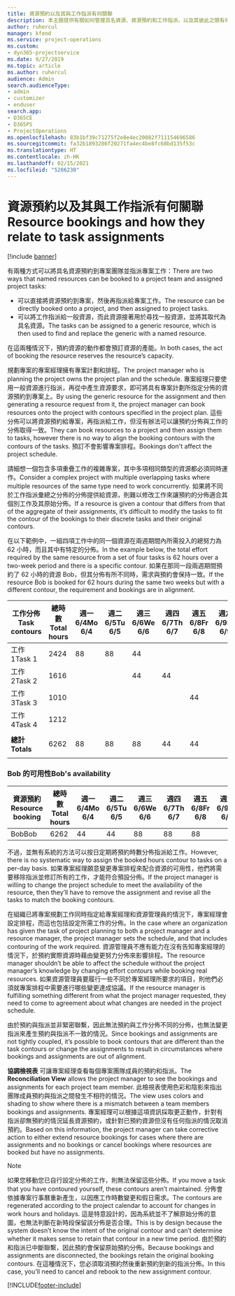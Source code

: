 ```yaml
---
title: 資源預約以及其與工作指派有何關聯
description: 本主題提供有關如何管理具名資源、資源預約和工作指派，以及其彼此之間有何關聯的資訊。
author: ruhercul
manager: kfend
ms.service: project-operations
ms.custom:
- dyn365-projectservice
ms.date: 9/27/2019
ms.topic: article
ms.author: ruhercul
audience: Admin
search.audienceType:
- admin
- customizer
- enduser
search.app:
- D365CE
- D365PS
- ProjectOperations
ms.openlocfilehash: 83b1bf39c71275f2e8e4ec20082f711154696586
ms.sourcegitcommit: fa32b1893286f20271fa4ec4be8fc68bd135f53c
ms.translationtype: HT
ms.contentlocale: zh-HK
ms.lasthandoff: 02/15/2021
ms.locfileid: "5286230"
---
```

# <a name="resource-bookings-and-how-they-relate-to-task-assignments"></a><span data-ttu-id="9638e-103">資源預約以及其與工作指派有何關聯</span><span class="sxs-lookup"><span data-stu-id="9638e-103">Resource bookings and how they relate to task assignments</span></span>

[!include [banner](../includes/psa-now-project-operations.md)]

<span data-ttu-id="9638e-104">有兩種方式可以將具名資源預約到專案團隊並指派專案工作：</span><span class="sxs-lookup"><span data-stu-id="9638e-104">There are two ways that named resources can be booked to a project team and assigned project tasks:</span></span>

- <span data-ttu-id="9638e-105">可以直接將資源預約到專案，然後再指派給專案工作。</span><span class="sxs-lookup"><span data-stu-id="9638e-105">The resource can be directly booked onto a project, and then assigned to project tasks.</span></span>
- <span data-ttu-id="9638e-106">可以將工作指派給一般資源，而此資源接著用於尋找一般資源，並將其取代為具名資源。</span><span class="sxs-lookup"><span data-stu-id="9638e-106">The tasks can be assigned to a generic resource, which is then used to find and replace the generic with a named resource.</span></span> 

<span data-ttu-id="9638e-107">在這兩種情況下，預約資源的動作都會預訂資源的產能。</span><span class="sxs-lookup"><span data-stu-id="9638e-107">In both cases, the act of booking the resource reserves the resource’s capacity.</span></span>

<span data-ttu-id="9638e-108">規劃專案的專案經理擁有專案計劃和排程。</span><span class="sxs-lookup"><span data-stu-id="9638e-108">The project manager who is planning the project owns the project plan and the schedule.</span></span> <span data-ttu-id="9638e-109">專案經理只要使用一般資源進行指派，再從中產生資源要求，即可將具有專案計劃所指定分佈的資源預約到專案上。</span><span class="sxs-lookup"><span data-stu-id="9638e-109">By using the generic resource for the assignment and then generating a resource request from it, the project manager can book resources onto the project with contours specified in the project plan.</span></span> <span data-ttu-id="9638e-110">這些分佈可以將資源預約給專案，再指派給工作，但沒有辦法可以讓預約分佈與工作的分佈取得一致。</span><span class="sxs-lookup"><span data-stu-id="9638e-110">They can book resources to a project and then assign them to tasks, however there is no way to align the booking contours with the contours of the tasks.</span></span> <span data-ttu-id="9638e-111">預訂不會影響專案排程。</span><span class="sxs-lookup"><span data-stu-id="9638e-111">Bookings don't affect the project schedule.</span></span>

<span data-ttu-id="9638e-112">請細想一個包含多項重疊工作的複雜專案，其中多項相同類型的資源都必須同時運作。</span><span class="sxs-lookup"><span data-stu-id="9638e-112">Consider a complex project with multiple overlapping tasks where multiple resources of the same type need to work concurrently.</span></span> <span data-ttu-id="9638e-113">如果將不同於工作指派彙總之分佈的分佈提供給資源，則難以修改工作來讓預約的分佈適合其個別工作及其原始分佈。</span><span class="sxs-lookup"><span data-stu-id="9638e-113">If a resource is given a contour that differs from that of the aggregate of their assignments, it’s difficult to modify the tasks to fit the contour of the bookings to their discrete tasks and their original contours.</span></span>

<span data-ttu-id="9638e-114">在以下範例中，一組四項工作中的同一個資源在兩週期間內所需投入的總努力為 62 小時，而且其中有特定的分佈。</span><span class="sxs-lookup"><span data-stu-id="9638e-114">In the example below, the total effort required by the same resource from a set of four tasks is 62 hours over a two-week period and there is a specific contour.</span></span> <span data-ttu-id="9638e-115">如果在那同一段兩週期間預約了 62 小時的資源 Bob，但其分佈有所不同時，需求與預約會保持一致。</span><span class="sxs-lookup"><span data-stu-id="9638e-115">If the resource Bob is booked for 62 hours during the same two weeks but with a different contour, the requirement and bookings are in alignment.</span></span>

| <span data-ttu-id="9638e-116">**工作分佈**</span><span class="sxs-lookup"><span data-stu-id="9638e-116">**Task contours**</span></span>    | <span data-ttu-id="9638e-117">**總時數**</span><span class="sxs-lookup"><span data-stu-id="9638e-117">**Total hours**</span></span> | <span data-ttu-id="9638e-118">週一 6/4</span><span class="sxs-lookup"><span data-stu-id="9638e-118">Mo 6/4</span></span> | <span data-ttu-id="9638e-119">週二 6/5</span><span class="sxs-lookup"><span data-stu-id="9638e-119">Tu 6/5</span></span> | <span data-ttu-id="9638e-120">週三 6/6</span><span class="sxs-lookup"><span data-stu-id="9638e-120">We 6/6</span></span> | <span data-ttu-id="9638e-121">週四 6/7</span><span class="sxs-lookup"><span data-stu-id="9638e-121">Th 6/7</span></span> | <span data-ttu-id="9638e-122">週五 6/8</span><span class="sxs-lookup"><span data-stu-id="9638e-122">Fr 6/8</span></span> | <span data-ttu-id="9638e-123">週六 6/9</span><span class="sxs-lookup"><span data-stu-id="9638e-123">Sa 6/9</span></span> | <span data-ttu-id="9638e-124">週日 6/10</span><span class="sxs-lookup"><span data-stu-id="9638e-124">Su 6/10</span></span> | <span data-ttu-id="9638e-125">週一 6/11</span><span class="sxs-lookup"><span data-stu-id="9638e-125">Mo 6/11</span></span> | <span data-ttu-id="9638e-126">週二 6/12</span><span class="sxs-lookup"><span data-stu-id="9638e-126">Tu 6/12</span></span> | <span data-ttu-id="9638e-127">週三 6/13</span><span class="sxs-lookup"><span data-stu-id="9638e-127">We 6/13</span></span> | <span data-ttu-id="9638e-128">週四 6/14</span><span class="sxs-lookup"><span data-stu-id="9638e-128">Th 6/14</span></span> | <span data-ttu-id="9638e-129">週五 6/15</span><span class="sxs-lookup"><span data-stu-id="9638e-129">Fr 6/15</span></span> |
|----------------------|-----------------|--------|--------|--------|--------|--------|--------|---------|---------|---------|---------|---------|---------|
| <span data-ttu-id="9638e-130">工作 1</span><span class="sxs-lookup"><span data-stu-id="9638e-130">Task 1</span></span>               | <span data-ttu-id="9638e-131">24</span><span class="sxs-lookup"><span data-stu-id="9638e-131">24</span></span>              | <span data-ttu-id="9638e-132">8</span><span class="sxs-lookup"><span data-stu-id="9638e-132">8</span></span>      | <span data-ttu-id="9638e-133">8</span><span class="sxs-lookup"><span data-stu-id="9638e-133">8</span></span>      | <span data-ttu-id="9638e-134">4</span><span class="sxs-lookup"><span data-stu-id="9638e-134">4</span></span>      |        |        |        |         |         |         | <span data-ttu-id="9638e-135">4</span><span class="sxs-lookup"><span data-stu-id="9638e-135">4</span></span>       |         |         |
| <span data-ttu-id="9638e-136">工作 2</span><span class="sxs-lookup"><span data-stu-id="9638e-136">Task 2</span></span>               | <span data-ttu-id="9638e-137">16</span><span class="sxs-lookup"><span data-stu-id="9638e-137">16</span></span>              |        |        | <span data-ttu-id="9638e-138">4</span><span class="sxs-lookup"><span data-stu-id="9638e-138">4</span></span>      | <span data-ttu-id="9638e-139">4</span><span class="sxs-lookup"><span data-stu-id="9638e-139">4</span></span>      |        |        |         | <span data-ttu-id="9638e-140">8</span><span class="sxs-lookup"><span data-stu-id="9638e-140">8</span></span>       |         |         |         |         |
| <span data-ttu-id="9638e-141">工作 3</span><span class="sxs-lookup"><span data-stu-id="9638e-141">Task 3</span></span>               | <span data-ttu-id="9638e-142">10</span><span class="sxs-lookup"><span data-stu-id="9638e-142">10</span></span>              |        |        |        |        | <span data-ttu-id="9638e-143">4</span><span class="sxs-lookup"><span data-stu-id="9638e-143">4</span></span>      |        |         |         | <span data-ttu-id="9638e-144">4</span><span class="sxs-lookup"><span data-stu-id="9638e-144">4</span></span>       |         | <span data-ttu-id="9638e-145">2</span><span class="sxs-lookup"><span data-stu-id="9638e-145">2</span></span>       |         |
| <span data-ttu-id="9638e-146">工作 4</span><span class="sxs-lookup"><span data-stu-id="9638e-146">Task 4</span></span>               | <span data-ttu-id="9638e-147">12</span><span class="sxs-lookup"><span data-stu-id="9638e-147">12</span></span>              |        |        |        |        |        |        |         |         |         | <span data-ttu-id="9638e-148">4</span><span class="sxs-lookup"><span data-stu-id="9638e-148">4</span></span>       |         | <span data-ttu-id="9638e-149">8</span><span class="sxs-lookup"><span data-stu-id="9638e-149">8</span></span>       |
|                      |                 |        |        |        |        |        |        |         |         |         |         |         |         |
| <span data-ttu-id="9638e-150">**總計**</span><span class="sxs-lookup"><span data-stu-id="9638e-150">**Totals**</span></span>           | <span data-ttu-id="9638e-151">62</span><span class="sxs-lookup"><span data-stu-id="9638e-151">62</span></span>              | <span data-ttu-id="9638e-152">8</span><span class="sxs-lookup"><span data-stu-id="9638e-152">8</span></span>      | <span data-ttu-id="9638e-153">8</span><span class="sxs-lookup"><span data-stu-id="9638e-153">8</span></span>      | <span data-ttu-id="9638e-154">8</span><span class="sxs-lookup"><span data-stu-id="9638e-154">8</span></span>      | <span data-ttu-id="9638e-155">4</span><span class="sxs-lookup"><span data-stu-id="9638e-155">4</span></span>      | <span data-ttu-id="9638e-156">4</span><span class="sxs-lookup"><span data-stu-id="9638e-156">4</span></span>      |        |         | <span data-ttu-id="9638e-157">8</span><span class="sxs-lookup"><span data-stu-id="9638e-157">8</span></span>       | <span data-ttu-id="9638e-158">4</span><span class="sxs-lookup"><span data-stu-id="9638e-158">4</span></span>       | <span data-ttu-id="9638e-159">8</span><span class="sxs-lookup"><span data-stu-id="9638e-159">8</span></span>       | <span data-ttu-id="9638e-160">2</span><span class="sxs-lookup"><span data-stu-id="9638e-160">2</span></span>       | <span data-ttu-id="9638e-161">8</span><span class="sxs-lookup"><span data-stu-id="9638e-161">8</span></span>       |
|                      |                 |        |        |        |        |        |        |         |         |         |         |

### <a name="bobs-availability"></a><span data-ttu-id="9638e-162">Bob 的可用性</span><span class="sxs-lookup"><span data-stu-id="9638e-162">Bob's availability</span></span>
| <span data-ttu-id="9638e-163">**資源預約**</span><span class="sxs-lookup"><span data-stu-id="9638e-163">**Resource   booking**</span></span> | <span data-ttu-id="9638e-164">**總時數**</span><span class="sxs-lookup"><span data-stu-id="9638e-164">**Total hours**</span></span> | <span data-ttu-id="9638e-165">週一 6/4</span><span class="sxs-lookup"><span data-stu-id="9638e-165">Mo 6/4</span></span> | <span data-ttu-id="9638e-166">週二 6/5</span><span class="sxs-lookup"><span data-stu-id="9638e-166">Tu 6/5</span></span> | <span data-ttu-id="9638e-167">週三 6/6</span><span class="sxs-lookup"><span data-stu-id="9638e-167">We 6/6</span></span> | <span data-ttu-id="9638e-168">週四 6/7</span><span class="sxs-lookup"><span data-stu-id="9638e-168">Th 6/7</span></span> | <span data-ttu-id="9638e-169">週五 6/8</span><span class="sxs-lookup"><span data-stu-id="9638e-169">Fr 6/8</span></span> | <span data-ttu-id="9638e-170">週六 6/9</span><span class="sxs-lookup"><span data-stu-id="9638e-170">Sa 6/9</span></span> | <span data-ttu-id="9638e-171">週日 6/10</span><span class="sxs-lookup"><span data-stu-id="9638e-171">Su 6/10</span></span> | <span data-ttu-id="9638e-172">週一 6/11</span><span class="sxs-lookup"><span data-stu-id="9638e-172">Mo 6/11</span></span> | <span data-ttu-id="9638e-173">週二 6/12</span><span class="sxs-lookup"><span data-stu-id="9638e-173">Tu 6/12</span></span> | <span data-ttu-id="9638e-174">週三 6/13</span><span class="sxs-lookup"><span data-stu-id="9638e-174">We 6/13</span></span> | <span data-ttu-id="9638e-175">週四 6/14</span><span class="sxs-lookup"><span data-stu-id="9638e-175">Th 6/14</span></span> | <span data-ttu-id="9638e-176">週五 6/15</span><span class="sxs-lookup"><span data-stu-id="9638e-176">Fr 6/15</span></span> |
|------------------------|-----------------|--------|--------|--------|--------|--------|--------|---------|---------|---------|---------|---------|---------|
| <span data-ttu-id="9638e-177">Bob</span><span class="sxs-lookup"><span data-stu-id="9638e-177">Bob</span></span>                    | <span data-ttu-id="9638e-178">62</span><span class="sxs-lookup"><span data-stu-id="9638e-178">62</span></span>              | <span data-ttu-id="9638e-179">4</span><span class="sxs-lookup"><span data-stu-id="9638e-179">4</span></span>      | <span data-ttu-id="9638e-180">4</span><span class="sxs-lookup"><span data-stu-id="9638e-180">4</span></span>      | <span data-ttu-id="9638e-181">8</span><span class="sxs-lookup"><span data-stu-id="9638e-181">8</span></span>      | <span data-ttu-id="9638e-182">8</span><span class="sxs-lookup"><span data-stu-id="9638e-182">8</span></span>      | <span data-ttu-id="9638e-183">8</span><span class="sxs-lookup"><span data-stu-id="9638e-183">8</span></span>      |        |         | <span data-ttu-id="9638e-184">4</span><span class="sxs-lookup"><span data-stu-id="9638e-184">4</span></span>       | <span data-ttu-id="9638e-185">4</span><span class="sxs-lookup"><span data-stu-id="9638e-185">4</span></span>       | <span data-ttu-id="9638e-186">8</span><span class="sxs-lookup"><span data-stu-id="9638e-186">8</span></span>       | <span data-ttu-id="9638e-187">8</span><span class="sxs-lookup"><span data-stu-id="9638e-187">8</span></span>       | <span data-ttu-id="9638e-188">6</span><span class="sxs-lookup"><span data-stu-id="9638e-188">6</span></span>       |

<span data-ttu-id="9638e-189">不過，並無有系統的方法可以按日定期將預約時數分佈指派給工作。</span><span class="sxs-lookup"><span data-stu-id="9638e-189">However, there is no systematic way to assign the booked hours contour to tasks on a per-day basis.</span></span> <span data-ttu-id="9638e-190">如果專案經理願意變更專案排程來配合資源的可用性，他們將需要移除指派並修訂所有的工作，才能符合預設分佈。</span><span class="sxs-lookup"><span data-stu-id="9638e-190">If the project manager is willing to change the project schedule to meet the availability of the resource, then they’ll have to remove the assignment and revise all the tasks to match the booking contours.</span></span>

<span data-ttu-id="9638e-191">在組織已將專案規劃工作同時指定給專案經理和資源管理員的情況下，專案經理會設定排程，而這也包括設定所需工作的分佈。</span><span class="sxs-lookup"><span data-stu-id="9638e-191">In the case where an organization has given the task of project planning to both a project manager and a resource manager, the project manager sets the schedule, and that includes contouring of the work required.</span></span> <span data-ttu-id="9638e-192">資源管理員不應有能力在沒有告知專案經理的情況下，於預約實際資源時藉由變更努力分佈來影響排程。</span><span class="sxs-lookup"><span data-stu-id="9638e-192">The resource manager shouldn’t be able to affect the schedule without the project manager’s knowledge by changing effort contours while booking real resources.</span></span> <span data-ttu-id="9638e-193">如果資源管理員要履行一些不同於專案經理所要求的項目，則他們必須就專案排程中需要進行哪些變更達成協議。</span><span class="sxs-lookup"><span data-stu-id="9638e-193">If the resource manager is fulfilling something different from what the project manager requested, they need to come to agreement about what changes are needed in the project schedule.</span></span>

<span data-ttu-id="9638e-194">由於預約與指派並非緊密聯繫，因此無法預約與工作分佈不同的分佈，也無法變更指派來產生預約與指派不一致的情況。</span><span class="sxs-lookup"><span data-stu-id="9638e-194">Since bookings and assignments are not tightly coupled, it’s possible to book contours that are different than the task contours or change the assignments to result in circumstances where bookings and assignments are out of alignment.</span></span>

<span data-ttu-id="9638e-195">**協調檢視表** 可讓專案經理查看每個專案團隊成員的預約和指派。</span><span class="sxs-lookup"><span data-stu-id="9638e-195">The **Reconciliation View** allows the project manager to see the bookings and assignments for each project team member.</span></span> <span data-ttu-id="9638e-196">此檢視表使用色彩和陰影來指出團隊成員預約與指派之間發生不相符的情況。</span><span class="sxs-lookup"><span data-stu-id="9638e-196">The view uses colors and shading to show where there is a mismatch between a team members bookings and assignments.</span></span> <span data-ttu-id="9638e-197">專案經理可以根據這項資訊採取更正動作，針對有指派卻無預約的情況延長資源預約，或針對已預約資源但沒有任何指派的情況取消預約。</span><span class="sxs-lookup"><span data-stu-id="9638e-197">Based on this information, the project manager can take corrective action to either extend resource bookings for cases where there are assignments and no bookings or cancel bookings where resources are booked but have no assignments.</span></span>

> [!NOTE]
> <span data-ttu-id="9638e-198">如果您移動您已自行設定分佈的工作，則無法保留這些分佈。</span><span class="sxs-lookup"><span data-stu-id="9638e-198">If you move a task that you have contoured yourself, these contours aren’t maintained.</span></span> <span data-ttu-id="9638e-199">分佈會依據專案行事曆重新產生，以因應工作時數變更和假日需求。</span><span class="sxs-lookup"><span data-stu-id="9638e-199">The contours are regenerated according to the project calendar to account for changes in work hours and holidays.</span></span> <span data-ttu-id="9638e-200">這是特意設計的，因為系統並不了解原始分佈的意圖，也無法判斷在新時段保留該分佈是否合理。</span><span class="sxs-lookup"><span data-stu-id="9638e-200">This is by design because the system doesn’t know the intent of the original contour and can’t determine whether it makes sense to retain that contour in a new time period.</span></span> <span data-ttu-id="9638e-201">由於預約和指派已中斷聯繫，因此預約會保留原始預約分佈。</span><span class="sxs-lookup"><span data-stu-id="9638e-201">Because bookings and assignments are disconnected, the bookings retain the original booking contours.</span></span> <span data-ttu-id="9638e-202">在這種情況下，您必須取消預約然後重新預約到新的指派分佈。</span><span class="sxs-lookup"><span data-stu-id="9638e-202">In this case, you’ll need to cancel and rebook to the new assignment contour.</span></span>



[!INCLUDE[footer-include](../includes/footer-banner.md)]